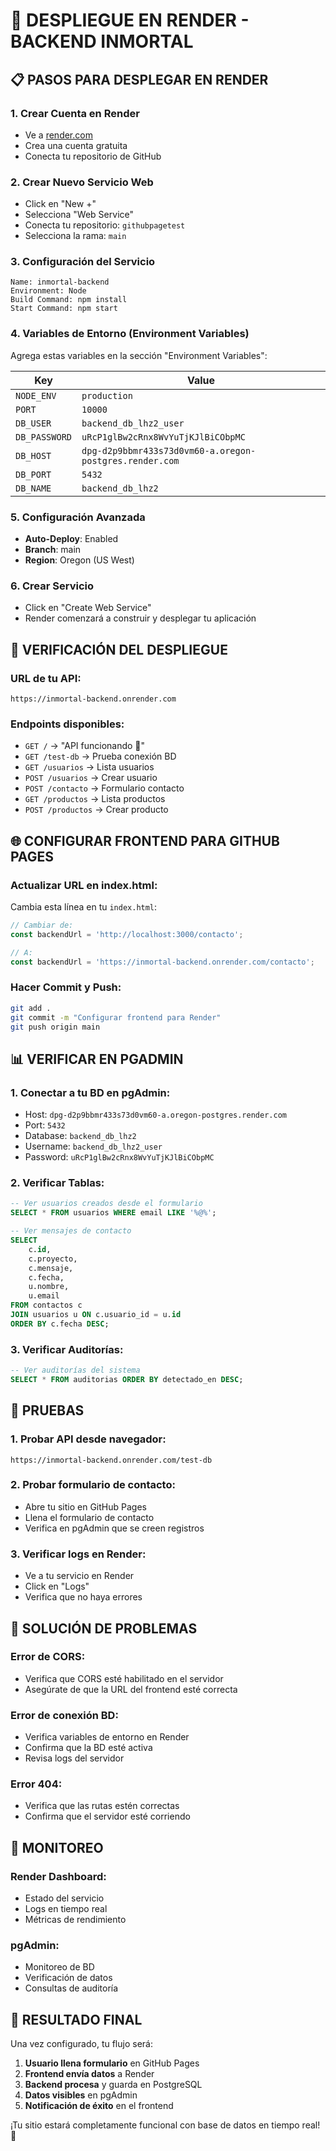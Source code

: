 # 🚀 DESPLIEGUE EN RENDER - BACKEND INMORTAL

## 📋 PASOS PARA DESPLEGAR EN RENDER

### 1. **Crear Cuenta en Render**
- Ve a [render.com](https://render.com)
- Crea una cuenta gratuita
- Conecta tu repositorio de GitHub

### 2. **Crear Nuevo Servicio Web**
- Click en "New +"
- Selecciona "Web Service"
- Conecta tu repositorio: `githubpagetest`
- Selecciona la rama: `main`

### 3. **Configuración del Servicio**
```
Name: inmortal-backend
Environment: Node
Build Command: npm install
Start Command: npm start
```

### 4. **Variables de Entorno (Environment Variables)**
Agrega estas variables en la sección "Environment Variables":

| Key | Value |
|-----|-------|
| `NODE_ENV` | `production` |
| `PORT` | `10000` |
| `DB_USER` | `backend_db_lhz2_user` |
| `DB_PASSWORD` | `uRcP1glBw2cRnx8WvYuTjKJlBiCObpMC` |
| `DB_HOST` | `dpg-d2p9bbmr433s73d0vm60-a.oregon-postgres.render.com` |
| `DB_PORT` | `5432` |
| `DB_NAME` | `backend_db_lhz2` |

### 5. **Configuración Avanzada**
- **Auto-Deploy**: Enabled
- **Branch**: main
- **Region**: Oregon (US West)

### 6. **Crear Servicio**
- Click en "Create Web Service"
- Render comenzará a construir y desplegar tu aplicación

## 🔧 VERIFICACIÓN DEL DESPLIEGUE

### **URL de tu API:**
```
https://inmortal-backend.onrender.com
```

### **Endpoints disponibles:**
- `GET /` → "API funcionando 🚀"
- `GET /test-db` → Prueba conexión BD
- `GET /usuarios` → Lista usuarios
- `POST /usuarios` → Crear usuario
- `POST /contacto` → Formulario contacto
- `GET /productos` → Lista productos
- `POST /productos` → Crear producto

## 🌐 CONFIGURAR FRONTEND PARA GITHUB PAGES

### **Actualizar URL en index.html:**
Cambia esta línea en tu `index.html`:

```javascript
// Cambiar de:
const backendUrl = 'http://localhost:3000/contacto';

// A:
const backendUrl = 'https://inmortal-backend.onrender.com/contacto';
```

### **Hacer Commit y Push:**
```bash
git add .
git commit -m "Configurar frontend para Render"
git push origin main
```

## 📊 VERIFICAR EN PGADMIN

### **1. Conectar a tu BD en pgAdmin:**
- Host: `dpg-d2p9bbmr433s73d0vm60-a.oregon-postgres.render.com`
- Port: `5432`
- Database: `backend_db_lhz2`
- Username: `backend_db_lhz2_user`
- Password: `uRcP1glBw2cRnx8WvYuTjKJlBiCObpMC`

### **2. Verificar Tablas:**
```sql
-- Ver usuarios creados desde el formulario
SELECT * FROM usuarios WHERE email LIKE '%@%';

-- Ver mensajes de contacto
SELECT 
    c.id,
    c.proyecto,
    c.mensaje,
    c.fecha,
    u.nombre,
    u.email
FROM contactos c
JOIN usuarios u ON c.usuario_id = u.id
ORDER BY c.fecha DESC;
```

### **3. Verificar Auditorías:**
```sql
-- Ver auditorías del sistema
SELECT * FROM auditorias ORDER BY detectado_en DESC;
```

## 🧪 PRUEBAS

### **1. Probar API desde navegador:**
```
https://inmortal-backend.onrender.com/test-db
```

### **2. Probar formulario de contacto:**
- Abre tu sitio en GitHub Pages
- Llena el formulario de contacto
- Verifica en pgAdmin que se creen registros

### **3. Verificar logs en Render:**
- Ve a tu servicio en Render
- Click en "Logs"
- Verifica que no haya errores

## 🚨 SOLUCIÓN DE PROBLEMAS

### **Error de CORS:**
- Verifica que CORS esté habilitado en el servidor
- Asegúrate de que la URL del frontend esté correcta

### **Error de conexión BD:**
- Verifica variables de entorno en Render
- Confirma que la BD esté activa
- Revisa logs del servidor

### **Error 404:**
- Verifica que las rutas estén correctas
- Confirma que el servidor esté corriendo

## 📱 MONITOREO

### **Render Dashboard:**
- Estado del servicio
- Logs en tiempo real
- Métricas de rendimiento

### **pgAdmin:**
- Monitoreo de BD
- Verificación de datos
- Consultas de auditoría

## 🎯 RESULTADO FINAL

Una vez configurado, tu flujo será:
1. **Usuario llena formulario** en GitHub Pages
2. **Frontend envía datos** a Render
3. **Backend procesa** y guarda en PostgreSQL
4. **Datos visibles** en pgAdmin
5. **Notificación de éxito** en el frontend

¡Tu sitio estará completamente funcional con base de datos en tiempo real! 🚀
